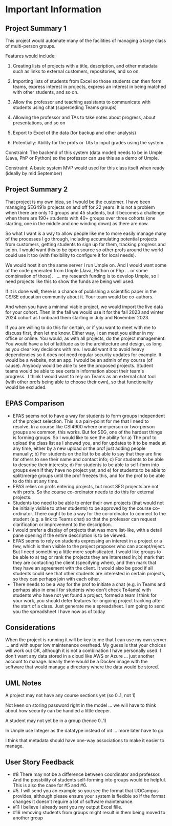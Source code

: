 # Important Information

## Project Summary 1
This project would automate many of the facilities of managing a large class of multi-person groups.

Features would include:

1. Creating lists of projects with a title, description, and other metadata such as links to external customers, repositories, and so on.

2. Importing lists of students from Excel so those students can then form teams, express interest in projects, express an interest in being matched with other students, and so on.

3. Allow the professor and teaching assistants to communicate with students using chat (superceding Teams  groups)

4. Allowing the professor and TAs to take notes about progress, about presentations, and so on

5. Export to Excel of the data (for backup and other analysis)

6. Potentially: Ability for the profs or TAs to input grades using the system.

Constraint: The backend of this system (data model) needs to be in Umple (Java, PhP or Python) so the professor can use this as a demo of Umple.

Constraint: A basic system MVP would used for this class itself when ready (ideally by mid September)

## Project Summary 2
That project is my own idea, so I would be the customer. I have been managing SEG491x projects on and off for 22 years. It is not a problem when there are only 10 groups and 45 students, but it becomes a challenge when there are 190+ students with 40+ groups over three cohorts (one starting, one in the middle and one winding down) as there are now. 

So what I want is a way to allow people like me to more easily manage many of the processes I go through, including accumulating potential projects from customers, getting students to sign up for them, tracking progress and so on. I would want this to be open source so other profs around the world could use it too (with flexibility to configure it for local needs). 

We would host it on the same server I run Umple on. And I would want some of the code generated from Umple (Java, Python or Php ... or some combination of those).   ... my research funding is to develop Umple, so I need projects like this to show the funds are being well used. 

If it is done well, there is a chance of publishing a scientific paper in the CS/SE education community about it. Your team would be co-authors. 

And when you have a minimal viable project, we would import the live data for your cohort. Then in the fall we would use it for the fall 2023 and winter 2024 cohort as I onboard them starting in July and November 2023. 

If you are willing to do this for certain, or if you want to meet with me to discuss first, then let me know. Either way, I can meet you either in my office or online. You would, as with all projects, do the project management. You would have a lot of lattitude as to the architecture and design, as long as you clear key decisions with me. I would want it to avoid heavy dependencies so it does not need regular security updates for example. It would be a website, not an app. I would be an admin of my course (of cause). Anybody would be able to see the proposed projects. Student teams would be able to see certain information about their team's progress.  I think I would want to rely on Teams as an external chat tool (with other profs being able to choose their own), so that functionality would be excluded.

## EPAS Comparison
- EPAS seems not to have a way for students to form groups independent of the project selection. This is a pain-point for me that I need to resolve. In a course like CSI4900 where one-person or two-person groups are common, this works. But for SEG, one of the hardest things is forming groups. So I would like to see the ability for a) The prof to upload the class list as I showed you, and for updates to it to be made at any time, either by a new upload or the prof just adding people manually; b) For students on the list to be able to say that they are fine for others to see their name and contact info; c) For students to be able to describe their interests; d) For students to be able to self-form into groups even if they have no project yet, and e) for students to be able to split/merge groups until the prof freezes this, and for the prof to be able to do this at any time.
- EPAS relies on profs entering projects, but most SEG projects are not with profs. So the course co-ordinator needs to do this for external projects. 
- Students too need to be able to enter their own projects (that would not be initially visible to other students) to be approved by the course co-ordinator. There ought to be a way for the co-ordinator to connect to the student (e.g. a link to Teams chat) so that the professor can request clarification or improvement to the description.
- I would prefer a display of projects that was more list-like, with a detail pane opening if the entire description is to be viewed.
- EPAS seems to rely on students expressing an interest in a project or a few, which is then visible to the project proposer who can accept/reject. But I need something a little more sophisticated. I would like groups to be able to a) tag or rank the projects they are interested in; b) mark that they are contacting the client (specifying when), and then mark that they have an agreement with the client. It would also be good if all students could see that other students are interested in certain projects, so they can perhaps join with each other.
- There needs to be a way for the prof to initiate a chat (e.g. in Teams and perhaps also in email for students who don't check Te4ams) with students who have not yet found a project, formed a team
I think for your work, you should defer features for ongoing project tracking after the start of a class. Just generate me a spreadsheet. I am going to send you the spreadsheet I have now as of today

## Considerations
When the project is running it will be key to me that I can use my own server ... and with super low maintenance overhead. My guess is that your choices will work out OK, although it is not a combination I have personally used. I don't want any data stored in a cloud like AWS or Azure ... just another account to manage. Ideally there would be a Docker image with the software that would manage a directory where the data would be stored.

## UML Notes
A project may not have any course sections yet (so 0..1, not 1) 

Not keen on storing password right in the model ... we will have to think about how security can be handled a little deeper. 

A student may not yet be in a group (hence 0..1) 

In Umple use Integer as the datatype instead of int ... more later have to go

I think that metadata should have one-way associations to make it easier to manage.

## User Story Feedback
- #8 There may not be a difference between coordinator and professor. And the possbility of students self-forming into groups would be helpful. This is also the case for #5 and #6.  
- #5. I will send you an example so you see the format that UOCampus provides, although please ensure your system is flexible so if the format changes it doesn't require a lot of software maintenance. 
- #11 I believe I already sent you my output Excel fille. 
- #16 removing students from groups might result in them being moved to another group